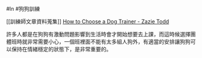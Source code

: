 #ln #狗狗訓練 

[[訓練師文章資料蒐集]]
[How to Choose a Dog Trainer - Zazie Todd](https://www.companionanimalpsychology.com/2016/12/how-to-choose-dog-trainer.html)

許多人都是在狗狗有激動問題影響到生活時會才開始想要去上課，而這時候選擇團體班時就非常需要小心，一個班裡面不能有太多組人狗外，有適當的安排讓狗狗可以保持在情緒穩定的狀態下，是非常重要的。